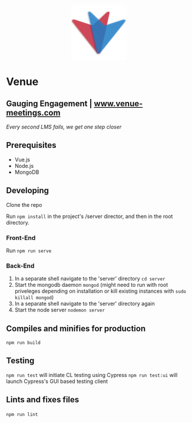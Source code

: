 <p align="center"><img src="https://github.com/TheStopsign/Venue/blob/master/src/assets/venue-logo.svg" alt="alt text" width="150" height="150"></p>

# Venue

## Gauging Engagement | www.venue-meetings.com

<em>Every second LMS fails, we get one step closer</em>

## Prerequisites

- Vue.js
- Node.js
- MongoDB

## Developing

Clone the repo

Run `npm install` in the project's /server director, and then in the root directory.

### Front-End

Run `npm run serve` 

### Back-End

1. In a separate shell navigate to the 'server' directory `cd server`
2. Start the mongodb daemon `mongod` (might need to run with root priveleges depending on installation or kill existing instances with `sudo killall mongod`)
3. In a separate shell navigate to the 'server' directory again
4. Start the node server `nodemon server`

## Compiles and minifies for production
```
npm run build
```

## Testing
`npm run test` will initiate CL testing using Cypress
`npm run test:ui` will launch Cypress's GUI based testing client

## Lints and fixes files
`npm run lint`
